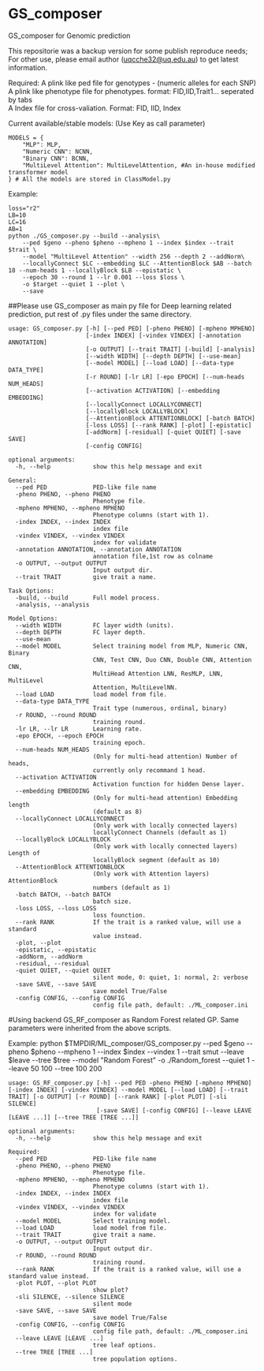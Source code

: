 # GS_composer
GS_composer for Genomic prediction

This repositorie was a backup version for some publish reproduce needs; For other use, please email author (uqcche32@uq.edu.au) to get latest information.


Required: 
          A plink like ped file for genotypes - (numeric alleles for each SNP)
          A plink like phenotype file for phenotypes. format: FID,IID,Trait1... seperated by tabs       
          A Index file for cross-valiation. Format: FID, IID, Index

Current available/stable models: (Use Key as call parameter)
```
MODELS = {
    "MLP": MLP,
    "Numeric CNN": NCNN,
    "Binary CNN": BCNN,
    "MultiLevel Attention": MultiLevelAttention, #An in-house modified transformer model
} # All the models are stored in ClassModel.py
```
Example:
```
loss="r2"
LB=10
LC=16
AB=1
python ./GS_composer.py --build --analysis\
	--ped $geno --pheno $pheno --mpheno 1 --index $index --trait $trait \
	--model "MultiLevel Attention" --width 256 --depth 2 --addNorm\
	--locallyConnect $LC --embedding $LC --AttentionBlock $AB --batch 18 --num-heads 1 --locallyBlock $LB --epistatic \
	--epoch 30 --round 1 --lr 0.001 --loss $loss \
	-o $target --quiet 1 --plot \
	--save 
```

##Please use GS_composer as main py file for Deep learning related prediction, put rest of .py files under the same directory.
```
usage: GS_composer.py [-h] [--ped PED] [-pheno PHENO] [-mpheno MPHENO]
                      [-index INDEX] [-vindex VINDEX] [-annotation ANNOTATION]
                      [-o OUTPUT] [--trait TRAIT] [-build] [-analysis]
                      [--width WIDTH] [--depth DEPTH] [--use-mean]
                      [--model MODEL] [--load LOAD] [--data-type DATA_TYPE]
                      [-r ROUND] [-lr LR] [-epo EPOCH] [--num-heads NUM_HEADS]
                      [--activation ACTIVATION] [--embedding EMBEDDING]
                      [--locallyConnect LOCALLYCONNECT]
                      [--locallyBlock LOCALLYBLOCK]
                      [--AttentionBlock ATTENTIONBLOCK] [-batch BATCH]
                      [-loss LOSS] [--rank RANK] [-plot] [-epistatic]
                      [-addNorm] [-residual] [-quiet QUIET] [-save SAVE]
                      [-config CONFIG]

optional arguments:
  -h, --help            show this help message and exit

General:
  --ped PED             PED-like file name
  -pheno PHENO, --pheno PHENO
                        Phenotype file.
  -mpheno MPHENO, --mpheno MPHENO
                        Phenotype columns (start with 1).
  -index INDEX, --index INDEX
                        index file
  -vindex VINDEX, --vindex VINDEX
                        index for validate
  -annotation ANNOTATION, --annotation ANNOTATION
                        annotation file,1st row as colname
  -o OUTPUT, --output OUTPUT
                        Input output dir.
  --trait TRAIT         give trait a name.

Task Options:
  -build, --build       Full model process.
  -analysis, --analysis

Model Options:
  --width WIDTH         FC layer width (units).
  --depth DEPTH         FC layer depth.
  --use-mean
  --model MODEL         Select training model from MLP, Numeric CNN, Binary
                        CNN, Test CNN, Duo CNN, Double CNN, Attention CNN,
                        MultiHead Attention LNN, ResMLP, LNN, MultiLevel
                        Attention, MultiLevelNN.
  --load LOAD           load model from file.
  --data-type DATA_TYPE
                        Trait type (numerous, ordinal, binary)
  -r ROUND, --round ROUND
                        training round.
  -lr LR, --lr LR       Learning rate.
  -epo EPOCH, --epoch EPOCH
                        training epoch.
  --num-heads NUM_HEADS
                        (Only for multi-head attention) Number of heads,
                        currently only recommand 1 head.
  --activation ACTIVATION
                        Activation function for hidden Dense layer.
  --embedding EMBEDDING
                        (Only for multi-head attention) Embedding length
                        (default as 8)
  --locallyConnect LOCALLYCONNECT
                        (Only work with locally connected layers)
                        locallyConnect Channels (default as 1)
  --locallyBlock LOCALLYBLOCK
                        (Only work with locally connected layers) Length of
                        locallyBlock segment (default as 10)
  --AttentionBlock ATTENTIONBLOCK
                        (Only work with Attention layers) AttentionBlock
                        numbers (default as 1)
  -batch BATCH, --batch BATCH
                        batch size.
  -loss LOSS, --loss LOSS
                        loss founction.
  --rank RANK           If the trait is a ranked value, will use a standard
                        value instead.
  -plot, --plot
  -epistatic, --epistatic
  -addNorm, --addNorm
  -residual, --residual
  -quiet QUIET, --quiet QUIET
                        silent mode, 0: quiet, 1: normal, 2: verbose
  -save SAVE, --save SAVE
                        save model True/False
  -config CONFIG, --config CONFIG
                        config file path, default: ./ML_composer.ini

```

#Using backend GS_RF_composer as Random Forest related GP. Same parameters were inherited from the above scripts.

Example:
python $TMPDIR/ML_composer/GS_composer.py --ped $geno --pheno $pheno --mpheno 1 --index $index --vindex 1 --trait smut --leave $leave --tree $tree --model "Random Forest" -o ./Random_forest --quiet 1 --leave 50 100 --tree 100 200

```
usage: GS_RF_composer.py [-h] --ped PED -pheno PHENO [-mpheno MPHENO] [-index INDEX] [-vindex VINDEX] --model MODEL [--load LOAD] [--trait TRAIT] [-o OUTPUT] [-r ROUND] [--rank RANK] [-plot PLOT] [-sli SILENCE]
                         [-save SAVE] [-config CONFIG] [--leave LEAVE [LEAVE ...]] [--tree TREE [TREE ...]]

optional arguments:
  -h, --help            show this help message and exit

Required:
  --ped PED             PED-like file name
  -pheno PHENO, --pheno PHENO
                        Phenotype file.
  -mpheno MPHENO, --mpheno MPHENO
                        Phenotype columns (start with 1).
  -index INDEX, --index INDEX
                        index file
  -vindex VINDEX, --vindex VINDEX
                        index for validate
  --model MODEL         Select training model.
  --load LOAD           load model from file.
  --trait TRAIT         give trait a name.
  -o OUTPUT, --output OUTPUT
                        Input output dir.
  -r ROUND, --round ROUND
                        training round.
  --rank RANK           If the trait is a ranked value, will use a standard value instead.
  -plot PLOT, --plot PLOT
                        show plot?
  -sli SILENCE, --silence SILENCE
                        silent mode
  -save SAVE, --save SAVE
                        save model True/False
  -config CONFIG, --config CONFIG
                        config file path, default: ./ML_composer.ini
  --leave LEAVE [LEAVE ...]
                        tree leaf options.
  --tree TREE [TREE ...]
                        tree population options.

```
